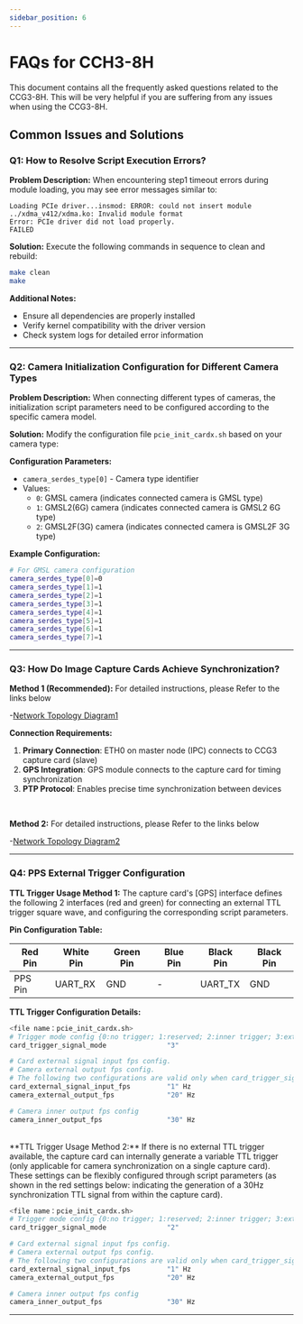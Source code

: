 ```yaml
---
sidebar_position: 6
---
```


# FAQs for CCH3-8H

This document contains all the frequently asked questions related to the CCG3-8H. This will be very helpful if you are suffering from any issues when using the CCG3-8H.

## Common Issues and Solutions

### Q1: How to Resolve Script Execution Errors?

**Problem Description:**
When encountering step1 timeout errors during module loading, you may see error messages similar to:
```
Loading PCIe driver...insmod: ERROR: could not insert module ../xdma_v412/xdma.ko: Invalid module format
Error: PCIe driver did not load properly.
FAILED
```

**Solution:**
Execute the following commands in sequence to clean and rebuild:
```bash
make clean
make
```

**Additional Notes:**
- Ensure all dependencies are properly installed
- Verify kernel compatibility with the driver version
- Check system logs for detailed error information

---

### Q2: Camera Initialization Configuration for Different Camera Types

**Problem Description:**
When connecting different types of cameras, the initialization script parameters need to be configured according to the specific camera model.

**Solution:**
Modify the configuration file `pcie_init_cardx.sh` based on your camera type:

**Configuration Parameters:**
- `camera_serdes_type[0]` - Camera type identifier
- Values:
  - `0`: GMSL camera (indicates connected camera is GMSL type)
  - `1`: GMSL2(6G) camera (indicates connected camera is GMSL2 6G type)
  - `2`: GMSL2F(3G) camera (indicates connected camera is GMSL2F 3G type)

**Example Configuration:**
```bash
# For GMSL camera configuration
camera_serdes_type[0]=0
camera_serdes_type[1]=1
camera_serdes_type[2]=1
camera_serdes_type[3]=1
camera_serdes_type[4]=1
camera_serdes_type[5]=1
camera_serdes_type[6]=1
camera_serdes_type[7]=1
```

---

### Q3: How Do Image Capture Cards Achieve Synchronization?

<!-- **Answer:** -->

**Method 1 (Recommended):** For detailed instructions, please Refer to the links below

-[Network Topology Diagram1](https://autosensee.feishu.cn/docx/CKDYdlrlkoWvTpx39wvcSHzCnyf)

**Connection Requirements:**
1. **Primary Connection**: ETH0 on master node (IPC) connects to CCG3 capture card (slave)
2. **GPS Integration**: GPS module connects to the capture card for timing synchronization
3. **PTP Protocol**: Enables precise time synchronization between devices
<br/>

**Method 2:** For detailed instructions, please Refer to the links below
<!-- ```
GPS → Time Synchronization Box → GMSL Camera Array
 ↓                    ↓                    ↓
PTP →         Ethernet Switch  → Multiple Cameras
 ↓                    ↓                    ↓
Lidar →         PTP Sync       → Capture Card System
``` -->

-[Network Topology Diagram2](https://autosensee.feishu.cn/docx/ErBzdsOkFowOt0xTc5ecdAvgnqe)

<!-- **Additional Resources:**
- [PTP Configuration Guide](../guides/ptp-configuration.md)
- [Troubleshooting Network Issues](../guides/network-troubleshooting.md) -->

---
<!--
### Q4: Time Synchronization and PTP Configuration

**System Architecture Diagram:**

```
GPS → Time Synchronization Box → GMSL Camera Array
 ↓                    ↓                    ↓
PTP → Ethernet Switch → Multiple Cameras
 ↓                    ↓                    ↓
Lidar → PTP Sync → Capture Card System
```

**Configuration Steps:**

1. **Hardware Setup:**
   - Connect GPS to Time Synchronization Box
   - Connect cameras to GMSL interface
   - Establish PTP network through Ethernet switch
   - Connect Lidar with PTP synchronization

2. **Software Configuration:**
   - Configure PTP master/slave relationships
   - Set up timing parameters
   - Validate synchronization accuracy

**Key Points:**
- Ensure all devices support PTP protocol
- Verify timing accuracy requirements
- Monitor synchronization status regularly

--- -->

### Q4: PPS External Trigger Configuration

**TTL Trigger Usage Method 1:**
The capture card's [GPS] interface defines the following 2 interfaces (red and green) for connecting an external TTL trigger square wave, and configuring the corresponding script parameters.

**Pin Configuration Table:**

| Red Pin | White Pin | Green Pin | Blue Pin | Black Pin | Black Pin |
|------------|-------------|---------|---------|------------|----------|
| PPS Pin    | UART_RX     | GND     | -  | UART_TX    | GND |

**TTL Trigger Configuration Details:**

<!-- When using GPS as the timing source, configure the following parameters: -->

```bash
<file name：pcie_init_cardx.sh>
# Trigger mode config {0:no trigger; 1:reserved; 2:inner trigger; 3:external trigger}
card_trigger_signal_mode               "3"

# Card external signal input fps config.
# Camera external output fps config.
# The following two configurations are valid only when card_trigger_signal_mode is "3".
card_external_signal_input_fps         "1" Hz
camera_external_output_fps             "20" Hz

# Camera inner output fps config
camera_inner_output_fps                "30" Hz
```
<br/>
**TTL Trigger Usage Method 2:**
If there is no external TTL trigger available, the capture card can internally generate a variable TTL trigger (only applicable for camera synchronization on a single capture card). These settings can be flexibly configured through script parameters (as shown in the red settings below: indicating the generation of a 30Hz synchronization TTL signal from within the capture card).

```bash
<file name：pcie_init_cardx.sh>
# Trigger mode config {0:no trigger; 1:reserved; 2:inner trigger; 3:external trigger}
card_trigger_signal_mode               "2"

# Card external signal input fps config.
# Camera external output fps config.
# The following two configurations are valid only when card_trigger_signal_mode is "3".
card_external_signal_input_fps         "1" Hz
camera_external_output_fps             "20" Hz

# Camera inner output fps config
camera_inner_output_fps                "30" Hz
```

---
